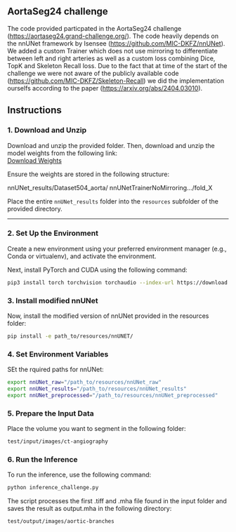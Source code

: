 ## AortaSeg24 challenge
The code provided particpated in the AortaSeg24 challenge (https://aortaseg24.grand-challenge.org/). The code heavily depends on the nnUNet framework by Isensee (https://github.com/MIC-DKFZ/nnUNet). We added a custom Trainer which does not use mirroring to differentiate between left and right arteries as well as a custom loss combining Dice, TopK and Skeleton Recall loss. Due to the fact that at time of the start of the challenge we were not aware of the publicly available code (https://github.com/MIC-DKFZ/Skeleton-Recall) we did the implementation ourselfs according to the paper (https://arxiv.org/abs/2404.03010).


## Instructions

### 1. Download and Unzip
Download and unzip the provided folder. Then, download and unzip the model weights from the following link:  
[Download Weights](https://fileshare.uibk.ac.at/d/1f307883aec746028f24/)

Ensure the weights are stored in the following structure:

nnUNet_results/Dataset504_aorta/ nnUNetTrainerNoMirroring.../fold_X

Place the entire `nnUNet_results` folder into the `resources` subfolder of the provided directory.

---

### 2. Set Up the Environment

Create a new environment using your preferred environment manager (e.g., Conda or virtualenv), and activate the environment.

Next, install PyTorch and CUDA using the following command:

```bash
pip3 install torch torchvision torchaudio --index-url https://download.pytorch.org/whl/cu118
```

### 3. Install modified nnUNet
Now, install the modified version of nnUNet provided in the resources folder:

```bash
pip install -e path_to/resources/nnUNET/
```
### 4. Set Environment Variables
SEt the rquired paths for nnUNet:

```bash
export nnUNet_raw="/path_to/resources/nnUNet_raw"
export nnUNet_results="/path_to/resources/nnUNet_results"
export nnUNet_preprocessed="/path_to/resources/nnUNet_preprocessed"
```

### 5. Prepare the Input Data
Place the volume you want to segment in the following folder:
```bash
test/input/images/ct-angiography
```

### 6. Run the Inference
To run the inference, use the following command:
```bash
python inference_challenge.py
```
 The script processes the first .tiff and .mha file found in the input folder and saves the result as output.mha in the following directory:
```bash
test/output/images/aortic-branches
```
